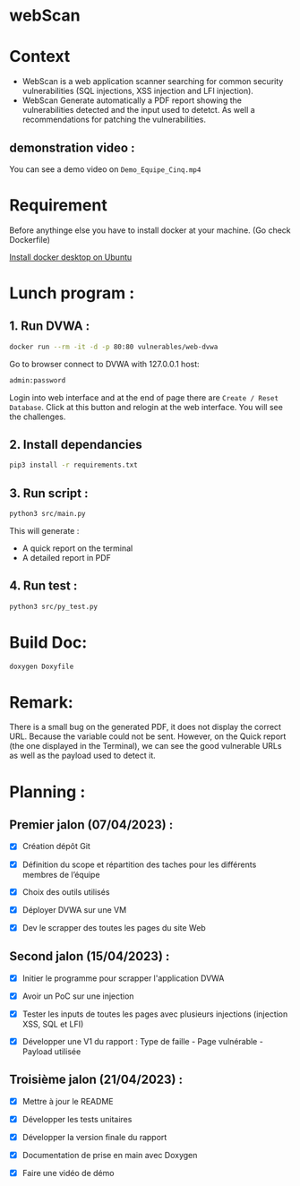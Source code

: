 # webScan

# Context

- WebScan is a web application scanner searching for common security vulnerabilities (SQL injections, XSS injection and LFI injection).
- WebScan Generate automatically a PDF report showing the vulnerabilities detected and the input used to detetct. As well a recommendations for patching the vulnerabilities.

## demonstration video :
You can see a demo video on `Demo_Equipe_Cinq.mp4`

# Requirement
Before anythinge else you have to install docker at your machine. 
(Go check Dockerfile)

[Install docker desktop on Ubuntu](https://docs.docker.com/desktop/install/ubuntu)

# Lunch program : 

## 1. Run DVWA :

```bash
docker run --rm -it -d -p 80:80 vulnerables/web-dvwa
```

Go to browser connect to DVWA with 127.0.0.1 host:
```bash
admin:password
```
Login into web interface and at the end of page there are `Create / Reset Database`.
Click at this button and relogin at the web interface. You will see the challenges.

## 2. Install dependancies

```bash
pip3 install -r requirements.txt
```

## 3. Run script :

```bash
python3 src/main.py
```
This will generate : 
- A quick report on the terminal
- A detailed report in PDF

## 4. Run test :
```bash
python3 src/py_test.py
```

# Build Doc:

```bash
doxygen Doxyfile
```

# Remark: 
There is a small bug on the generated PDF, it does not display the correct URL. Because the variable could not be sent. 
However, on the Quick report (the one displayed in the Terminal), we can see the good vulnerable URLs as well as the payload used to detect it. 

# Planning :

## Premier jalon (07/04/2023) :

- [x] Création dépôt Git

- [x] Définition du scope et répartition des taches pour les différents membres de l’équipe

- [x] Choix des outils utilisés

- [x] Déployer DVWA sur une VM

- [x] Dev le scrapper des toutes les pages du site Web

## Second jalon (15/04/2023) :

- [x] Initier le programme pour scrapper l'application DVWA

- [x] Avoir un PoC sur une injection

- [x] Tester les inputs de toutes les pages avec plusieurs injections (injection XSS, SQL et LFI)

- [x] Développer une V1 du rapport : Type de faille - Page vulnérable - Payload utilisée

## Troisième jalon (21/04/2023) :

- [x] Mettre à jour le README

- [x] Développer les tests unitaires

- [x] Développer la version finale du rapport

- [x] Documentation de prise en main avec Doxygen

- [x] Faire une vidéo de démo

```

```
